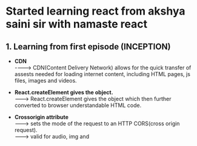# Started learning react from akshya saini sir with namaste react
## 1. Learning from first episode (INCEPTION)
+ **CDN** <br>
          ----> CDN(Content Delivery Network) allows for the quick transfer of assests needed for loading internet content, including HTML pages, js files, images and videos. <br>

+ **React.createElement gives the object.**<br>
 ---> React.createElement gives the object which then further converted to browser understandable HTML code.

+ **Crossorigin attribute**<br>
 ---> sets the mode of the request to an HTTP CORS(cross origin request).<br>
 ---> valid for audio, img and <script> etc tags.

+ **Library vs framework**<br>
  ---> Library can be applied to the small portion of the page.<br>
  ---> Framework comes with the load, can't be applied to specific part of the page.<br>
  <br>
  
## 2. Learning from second episode (Ignite Your App)

+ **NPM** <br>
      ---> NPM doesn't stand for Node Package Manager, it's actually a package manager.<br>
  
+ **Package.json**<br>
    ---> package.json is a configuration file for npm.<br>
    ---> package.json file keeps track of all the packages/dependencies which are installed.<br>
  
+ **dev dependencies vs normal dependencies**<br>
   ---> package is installed as **dev dependencies** when we want to use package for development and testing purpose.<br>
   ---> package is installed as **normal dependencies** for production purpose.<br>

+ **Parcel, webpack, vite are the bundler which powers our app**<br>

+ **caret(^) and tilde(-)**<br>
    ---> Caret(^) will update the minor version of the packages.<br>
    ---> Tilde(-) will install the major version.<br>

+ **Package-lock.json**<br>
    ---> keeps track of excat versions of packages/dependencies also keeps the track of all the transitive dependencies.<br>
  
+ **Transitive dependencies**<br>
    ---> Dependencies having their own dependencies this dependencies have their own dependencies.<br>
    
+ **node_module**<br>
    ---> Contains the codes of all the dependencies which are mentioned in package.json file.<br>
  
+ **npx: To execute a package**<br>
+ **npm: To install a package**<br>

+ **npx parcel file.html (start our app)**<br>

+ **<script type="module">**<br>
   ---> script will consider js as module not as normal script.<br>
   ---> which will allow use to seperate/breake code into multiple files.<br>
+ **Role of parcel(working of parcel)**<br>
    ---> **HMR(Hot Module Replacement)**: automatically refresh the page after saving the file.<br>
    ---> **File watching algorithm** (written in c++).<br>
    ---> **Caching**<br>
    ---> **Image optimisation**<br>
    ---> **Minification/compression** remove extra spaces etc.<br>
    ---> **Bundling all the files**<br>
    ---> **Consistent hashing**<br>
    ---> **Code splitting**<br>
    ---> **Differential bundling** support older browser.<br>
    ---> **Diagnostic** <br>
    ---> **Bettor error handling** <br>
    ---> **tree shaking** removes unused code. <br>
    
+ **dist folder**
    ---> when app is live what we see on page comes from dist folder.

+ **browserlist**<br>
    ---> To make our app compatible to older browser version.<br>
    ---> example: "browserlist":[
                "last 2 chrome version",
                "last 2 safari version"
               ]

## 3. Learning form third episode(Laying the foundation)

+ **script in package.json**<br>
     ---> "script" : { "start": "parcel index.html",
                       "build" : "parcel build index.html"
  }<br>
     ---> now i can run the project by just **npm run start**

+ **JSX is not the part of react**

+ **JSX is not html in js**

+ **JSX is html like syntax**

+ **babel transpiles/convert the jsx to browser understandable code**

+ **React.createElement --> ReactElement - js object --> HTML Element(render)**

+ **jsx --> React.createElement --> js object --> HTML Element(render)**

+ **class based component(old) vs Functional component(new)**

+ **Functional component is normal javascript function**

+ **component name should start with capital letter**

+ **React functional component is a function which return some piece of JSX**

+ **Component Composition is a component inside component**

+ **We can write javascript insidie JSX using "{}"**

+ **We can execute component in three ways**<br>
  ---> {Title()} <br>
  ---> <Title> </Title> <br>
  ---> <Title/> <br>

## 4. Learning from fourth episode (Talk is cheap show me the code)

+ **Before building your app/project we should first plan our structure and flow of our app**<br>

+ **Configdriven UI**<br>

  ---> Controlling your UI using data(config).<br>
  ---> Changing interface according to data which comes from backend.<br>
 web application consist of UI and data layer.<br>
  ---> it is very important that our ui layer syncs with data layer.<br>

+ **Optional chaining**<br>

  ---> Normal way to get data from obj is: obj.name.<br>
  ---> what if our data/obj will come in production or will come dynamically or will come after some time.<br>
  ---> so if we use "obj.name" it will give error, bcz obj.name is not there yet, it will come later.<br>
  ---> so we will use optional chaining i.e adding "?".<br>
  ---> "obj?.name".<br>

+ **we can use array.map() fuction to iterate an array and display data**<br>

  
+ **key**<br>

  ---> It is important to give keys to all the element in the array, most important while using map() function.<br>
  ---> key uniquely represent all the elements in the array.<br>
  ---> If we will not give keys, react will re-render all the components again and again every time when new element will be added.<br>
  ---> If we will give keys react will only render new element.<br>

## 5. Learning from fifth episode (Let's get Hooked)

+ **Keep your component in seprate file and name file same as component**

+ **Component name should start with capital letter**

+ **Never keep hard coded/constant value in your component make a seperate file/folder**

+ **Default vs named export/import**

    ---> **Default** export is only allowed once in a file.<br>
    ---> We can do multiple **Named** export in a file.<br>
    ---> Default export/import syntax<br>
       ---> export default "name".<br>
       ---> import "name" from "file_dest".<br>
    ---> import export/import syntax<br>
       ---> export "name".<br>
       ---> import { "name" } from "file_dest".<br>

+ **React is fast because it can do faster dom manipulation.**
  
+ **Hookes**

+ **Hooks are normal js function written by developer**

+ **Most important hooks**<br>

    ---> useState()<br>
    ---> useEffect()

+ **Before using hooks import it as name import from react**

+ **hooks sync ui layer with data layer**

+ **useState() syntax**

    ---> Const[value, setValue] = useState("initialvalue")<br>
    ---> setValue(updatedValue)

+ **Whenever statevariable update's react re-render the component**

+ **Reconciliation Algorithm(React fiber) started from React**

    ---> When something changes in UI it is called reconciliation.

+ **Virtual Dom**

    ---> Representation of Actual dom in the form of object.

+ **React element is in the form of object that object is called virtual dom**

+ **Diff algorithm**<br>
      ---> Finds out the difference between current virtual dom and updated virtual dom.<br>
      ---> Then it will update the actuall dom on every render cycle.

## 6. Learning from sixth episode (Exploring the world)

+ **Monolithic and microservices architecture**<br>
   + **Monolithic architecture**<br>
      ---> Monolith architecture has single code base, every functionality is in single project.<br>
      ---> Developers build client-side UI, a database, and a server-side application on a single code base.<br>
      ---> If we want to change any one functionality we have to deploy whole project again.<br>

   + **Microservices/Single responsibility principle/Distributed architecture**<br>
      ---> Code base/Project is **divided into small services**.<br>
      ---> Each microservice **works to accomplish a single feature** or business logic.<br>
      ---> Microservices can have **independent TechStack** for each project/services.<br>
      ---> Instead of exchanging data within the same code base, microservices **communicate with an API**.<br>

      ![image](https://github.com/gitminaj/namaste-react/assets/75945276/d0c51bf6-8b94-4698-8859-015d579ec4c0)


+ **Appraoch for API Call**<br>
    + 1st is **web Loads** --> **API Call** --> **Render** <br>
    + 2nd is **web Loads** --> **Render** --> **API Call** --> **Re-render** <br>
--> We will use 2nd which will lead to better user experience.

+ **Introduction to useEffect() hook**<br>
      ---> useEffect() hook is normal js function which takes 2 argument. <br>
      ---> 1st argument - Call back function. <br>
      ---> 2st argument - Dependency array. (more on this in upcoming sessions) <br>
      ---> useEffect() is called after the component is rendered.<br>
  syntax
  ```
  useEffect(() =>{
   console.log("useEffect Called")
  })
  ```
+ **fetch() function**<br>
      ---> fetch is given by browser(js engine).<br>
      ---> fetch returns promise.<br>
      ---> fetch function gives readable strings, which needs to be converted to json.<br>
     
+ **Shimmer UI**<br>
      ---> shimmer ui ressembles the page's actual UI without the content.<br>
      ---> To increase user experience shimmer ui is to Load the fake page before the actuall page loads.<br>

+ **Conditional Rendering**<br>
     ---> If we render our page with some condition it is called conditional rendering.<br>
  ```
  if(restauList.length === 0){
   return <Shimmer />
  }
  ```

+ **More on useState() hooks**<br>
    ```
    const [value, setValue] = useState();
    ```
     ---> how a constant can be changed? <br>
     ---> Every time state variable changes component re-render and new variable is created.<br>
## 7. Learning from seventh episode (Finding the path)

   + **More on useEffect() hook.**<br>
    ---> useEffect( (call back function), [dependency array] )<br>
    ---> **case 1:** If no dependency array ==> useEffect() is called on every render. <br>
    ---> **case 2:** If dependency array is empty [] ==> useEffect() is called on initial render. (just once in render cycle) <br>
```
    useEffect(()=>{
        console.log("just called once")
     },[])
```
   ---> **case 3:** If dependency array has state variable ==> useEffect() is called on everythime the state variable changes.<br>
```
    useEffect(()=>{
        console.log("just called once")
     },[stateVariable])
``` 
 + **Best practise/rules for useState hook**<br>
 
    ---> Never create state variable outside the component.<br>
    ---> State variable work is to create local variable for functional component.<br>
    ---> Try to make state variable at the top of component.<br>
    ---> Never use/create state variable inside condition.<br>
    
+ **Introductio to react router**<br>
    ---> Installing react router library
  ```
   npm i react-router-dom
  ```
   ---> For routing import createBrowserRouter<br>
  ```
   import { createBrowserRouter } from "react-router-dom";

   const appRouter = createBrowserRouter(
   [
    {
      path: "/",
      element: <Applayout/>
    }
   ]
  )
  ```
  ---> We need router provider to route app.<br>
  ```
  import { RouterProvider } from "react-router-dom";

  root.render(<RouterProvider router={appRouter} />)  
  ```
   ---> If the URL is wrong we can show custom error by adding **errorElement in createBrowserRouter**<br>

   ---> react-router-dom gives us a special hook { useRouterError }<br>
   ---> Above hook is used to show specific error/more precise error.<br>

 + **ChildrenRoute**

   ---> <Outlet/> react-router-dom component to render component according to path as children.<br>
   ---> To route the page in react never use <a> anchor tag, because it refresh the whole page.<br>
   ---> use Link component which is given by react-router-dom.<br>
   ---> <Link to=""> gives smooth experience it does not refresh whole page, using the link component react single page application is created<br>

+ **Types of routing**

    ---> There are 2 types of routeing.<br>
    ---> 1. Client side routing: csr does not makes network call every time only first time.<br>
    ---> 2. Server side routing: ssr makes network call and refresh the page.<br>

+ **useParam**

   ---> useParam() hook is given by react-router-dom  to catch the value of url.<br>
   ---> How to give dynamic value in URL?<br>
```
  path: "/restaurant/:resId"
```
 ---> " : " is used to enter dynamic value.<br>
 ---> We can get this dynamic value using useParam hook.

Most React tutorials typically commence with the installation of a bundler and swiftly transition to React code. However, this particular tutorial takes a distinctive approach by elucidating the entire process from the ground up. It delves into the intricacies of constructing React, leaving me astounded and pleasantly surprised at every turn. Each minute unfolds a new revelation, fostering a continuous learning experience.
